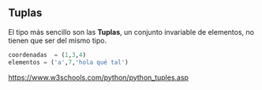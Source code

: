 ## Tuplas


El tipo más sencillo son las **Tuplas**, un conjunto invariable de elementos, no tienen que ser del mismo tipo.

```python
coordenadas  = (1,3,4)
elementos = ('a',7,'hola qué tal')
```


https://www.w3schools.com/python/python_tuples.asp